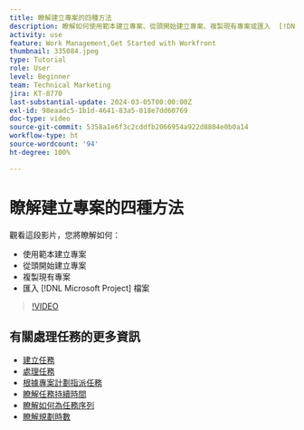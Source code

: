 ```yaml
---
title: 瞭解建立專案的四種方法
description: 瞭解如何使用範本建立專案、從頭開始建立專案、複製現有專案或匯入  [!DNL Microsoft Project]  檔案。
activity: use
feature: Work Management,Get Started with Workfront
thumbnail: 335084.jpeg
type: Tutorial
role: User
level: Beginner
team: Technical Marketing
jira: KT-8770
last-substantial-update: 2024-03-05T00:00:00Z
exl-id: 98eaadc5-1b1d-4641-83a5-818e7dd60769
doc-type: video
source-git-commit: 5358a1e6f3c2cddfb2066954a922d8804e0b0a14
workflow-type: ht
source-wordcount: '94'
ht-degree: 100%

---
```


# 瞭解建立專案的四種方法

觀看這段影片，您將瞭解如何：

* 使用範本建立專案
* 從頭開始建立專案
* 複製現有專案
* 匯入 [!DNL Microsoft Project] 檔案

>[!VIDEO](https://video.tv.adobe.com/v/335084/?quality=12&learn=on)

## 有關處理任務的更多資訊

* [建立任務](https://experienceleague.adobe.com/docs/workfront-learn/tutorials-workfront/manage-work/tasks/how-to-create-tasks.html)
* [處理任務](https://experienceleague.adobe.com/docs/workfront-learn/tutorials-workfront/manage-work/tasks/work-with-tasks.html)
* [根據專案計劃指派任務](https://experienceleague.adobe.com/docs/workfront-learn/tutorials-workfront/manage-work/tasks/assign-tasks-from-the-project-plan.html)
* [瞭解任務持續時間](https://experienceleague.adobe.com/docs/workfront-learn/tutorials-workfront/manage-work/tasks/understand-task-durations.html)
* [瞭解如何為任務序列](https://experienceleague.adobe.com/docs/workfront-learn/tutorials-workfront/manage-work/tasks/learn-to-sequence-tasks.html)
* [瞭解規劃時數](https://experienceleague.adobe.com/docs/workfront-learn/tutorials-workfront/manage-work/tasks/understand-planned-hours.html)
